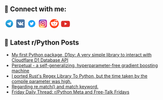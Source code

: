 ## 🔎 Connect with me:
[<img src="https://github.com/bullbesh/bullbesh/blob/main/images/Telegram.png" width="32" height="32" />](https://t.me/bullbesh)
[<img src="https://github.com/bullbesh/bullbesh/blob/main/images/VK.png" width="32" height="32" />](https://vk.com/bullbesh)
[<img src="https://github.com/bullbesh/bullbesh/blob/main/images/Twitter.png" width="32" height="32" />](https://twitter.com/bullbesh1)
[<img src="https://github.com/bullbesh/bullbesh/blob/main/images/Instagram.png" width="32" height="32" />](https://www.instagram.com/bullbesh)
[<img src="https://github.com/bullbesh/bullbesh/blob/main/images/Reddit.png" width="32" height="32" />](https://www.reddit.com/user/bullbesh)
[<img src="https://github.com/bullbesh/bullbesh/blob/main/images/YouTube.png" width="32" height="32" />](https://www.youtube.com/channel/UCtfjRs6uzgq5mfm8S06WTcg)

## 📕 Latest r/Python Posts
<!-- BLOG-POST-LIST:START -->
- [My first Python package, D1py: A very simple library to interact with Cloudflare D1 Database API](https://www.reddit.com/r/Python/comments/1dft2qf/my_first_python_package_d1py_a_very_simple/)
- [Perpetual - a self-generalizing, hyperparameter-free gradient boosting machine](https://www.reddit.com/r/Python/comments/1dfrpzk/perpetual_a_selfgeneralizing_hyperparameterfree/)
- [I ported Rust&#39;s Regex Library To Python, but the time taken by the compile parameter was high.](https://www.reddit.com/r/Python/comments/1dfl5ja/i_ported_rusts_regex_library_to_python_but_the/)
- [Regarding re.match&lpar;&rpar; and match keyword.](https://www.reddit.com/r/Python/comments/1dfk5mj/regarding_rematch_and_match_keyword/)
- [Friday Daily Thread: r/Python Meta and Free-Talk Fridays](https://www.reddit.com/r/Python/comments/1dfdinp/friday_daily_thread_rpython_meta_and_freetalk/)
<!-- BLOG-POST-LIST:END -->
